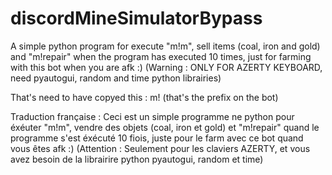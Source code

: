 # discordMineSimulatorBypass
A simple python program for execute "m!m", sell items (coal, iron and gold) and "m!repair" when the program has executed 10 times, just for farming with this bot when you are afk :) (Warning : ONLY FOR AZERTY KEYBOARD, need pyautogui, random and time python librairies)

That's need to have copyed this : m!
(that's the prefix on the bot)

Traduction française :
Ceci est un simple programme ne python pour éxéuter "m!m", vendre des objets (coal, iron et gold) et "m!repair" quand le programme s'est éxécuté 10 fiois, juste pour le farm avec ce bot quand vous êtes afk :) (Attention : Seulement pour les claviers AZERTY, et vous avez besoin de la librairire python pyautogui, random et time)

